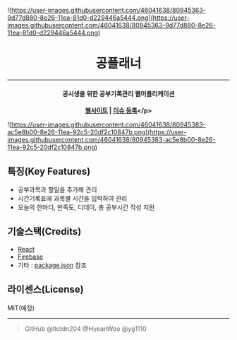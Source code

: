 ![https://user-images.githubusercontent.com/46041638/80945363-9d77d880-8e26-11ea-81d0-d229446a5444.png](https://user-images.githubusercontent.com/46041638/80945363-9d77d880-8e26-11ea-81d0-d229446a5444.png)

# <h1 align="center">공**플래너</h1>**

---

**<h4 align="center">공시생을 위한 공부기록관리 웹어플리케이션</h4>**

**<p align="center">[웹사이트]([https://gong-planner.web.app/](https://gong-planner.web.app/)) | [이슈 등록]([https://github.com/GongPlanner/gong-planner/issues/new](https://github.com/GongPlanner/gong-planner/issues/new))</p>**

![https://user-images.githubusercontent.com/46041638/80945383-ac5e8b00-8e26-11ea-92c5-20df2c10847b.png](https://user-images.githubusercontent.com/46041638/80945383-ac5e8b00-8e26-11ea-92c5-20df2c10847b.png)

## 특징(Key Features)

- 공부과목과 할일을 추가해 관리
- 시간기록표에 과목별 시간을 입력하여 관리
- 오늘의 한마디, 만족도, 디데이, 총 공부시간 작성 지원

## 기술스택(Credits)

- [React]([https://ko.reactjs.org/](https://ko.reactjs.org/))
- [Firebase]([https://firebase.google.com/?hl=ko](https://firebase.google.com/?hl=ko))
- 기타 : [package.json]([https://github.com/GongPlanner/gong-planner/blob/9f844c776c9c56f4211de56206f16dbd89c3f7c9/package.json#L5](https://github.com/GongPlanner/gong-planner/blob/9f844c776c9c56f4211de56206f16dbd89c3f7c9/package.json#L5)) 참조

## 라이센스(License)

MIT(예정)

---

> GitHub @tkddn204 @HyeanWoo @yg1110
